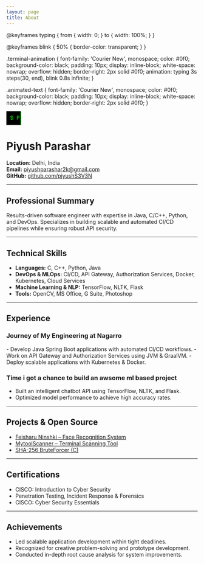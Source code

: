 ```yaml
---
layout: page
title: About
---
```


<style>
@keyframes typing {
  from { width: 0; }
  to { width: 100%; }
}

@keyframes blink {
  50% { border-color: transparent; }
}

@keyframes request-flow {
  0% { content: "🔗 Sending Request..."; }
  33% { content: "🔐 Authenticating..."; }
  66% { content: "✅ Access Granted!"; }
  100% { content: "🔄 Fetching Data..."; }
}

@keyframes nlp-training {
  0% { content: "📂 Loading Dataset..."; }
  33% { content: "📊 Training Model..."; }
  66% { content: "🤖 Optimizing Weights..."; }
  100% { content: "🎯 Model Ready!"; }
}

.terminal-animation {
  font-family: 'Courier New', monospace;
  color: #0f0;
  background-color: black;
  padding: 10px;
  display: inline-block;
  white-space: nowrap;
  overflow: hidden;
  border-right: 2px solid #0f0;
  animation: typing 3s steps(30, end), blink 0.8s infinite;
}

.api-auth {
  font-family: 'Courier New', monospace;
  color: #0f0;
  background-color: black;
  padding: 10px;
  display: inline-block;
  white-space: nowrap;
  overflow: hidden;
  animation: request-flow 4s steps(30, end) infinite;
}

.ml-model {
  font-family: 'Courier New', monospace;
  color: #0f0;
  background-color: black;
  padding: 10px;
  display: inline-block;
  white-space: nowrap;
  overflow: hidden;
  animation: nlp-training 4s steps(30, end) infinite;
}
</style>


@keyframes typing {
  from { width: 0; }
  to { width: 100%; }
}

@keyframes blink {
  50% { border-color: transparent; }
}

.terminal-animation {
  font-family: 'Courier New', monospace;
  color: #0f0;
  background-color: black;
  padding: 10px;
  display: inline-block;
  white-space: nowrap;
  overflow: hidden;
  border-right: 2px solid #0f0;
  animation: typing 3s steps(30, end), blink 0.8s infinite;
}

.animated-text {
  font-family: 'Courier New', monospace;
  color: #0f0;
  background-color: black;
  padding: 10px;
  display: inline-block;
  white-space: nowrap;
  overflow: hidden;
  border-right: 2px solid #0f0;
}
</style>



<div class="terminal-animation">$ Presenting Piyush Parashar's Portfolio...</div>

# <i class="fas fa-user-circle"></i> Piyush Parashar

**<i class="fas fa-map-marker-alt"></i> Location:** Delhi, India  
**<i class="fas fa-envelope"></i> Email:** [piyushparashar2k@gmail.com](mailto:piyushparashar2k@gmail.com)  
**<i class="fab fa-github"></i> GitHub:** [github.com/piyushS3V3N](https://github.com/piyushS3V3N)

---

## <i class="fas fa-briefcase"></i> Professional Summary

Results-driven software engineer with expertise in Java, C/C++, Python, and DevOps. Specializes in building scalable and automated CI/CD pipelines while ensuring robust API security.

---

## <i class="fas fa-microchip"></i> Technical Skills

- <i class="fas fa-code"></i> **Languages:** C, C++, Python, Java
- <i class="fas fa-server"></i> **DevOps & MLOps:** CI/CD, API Gateway, Authorization Services, Docker, Kubernetes, Cloud Services
- <i class="fas fa-robot"></i> **Machine Learning & NLP:** TensorFlow, NLTK, Flask
- <i class="fas fa-tools"></i> **Tools:** OpenCV, MS Office, G Suite, Photoshop

---

## <i class="fas fa-laptop-code"></i> Experience

### <i class="fas fa-hdd"></i> Journey of My Engineering at Nagarro



<div id="api-auth" class="animated-text">
<img href="https://raw.githubusercontent.com/piyushS3V3N/piyushS3V3N.github.io/main/assets/authservice.webp"></img>
</div>
- Develop Java Spring Boot applications with automated CI/CD workflows.
- Work on API Gateway and Authorization Services using JVM & GraalVM.
- Deploy scalable applications with Kubernetes & Docker.

### <i class="fas fa-brain"></i> Time i got a chance to build an awsome ml based project

<div id="ml-model" class="animated-text"></div>

- Built an intelligent chatbot API using TensorFlow, NLTK, and Flask.
- Optimized model performance to achieve high accuracy rates.

---

## <i class="fas fa-project-diagram"></i> Projects & Open Source

- [Feisharu Ninshki – Face Recognition System](https://github.com/piyushS3V3N/FeisharuNinshki)
- [MytoolScanner – Terminal Scanning Tool](https://github.com/piyushS3V3N/Mytoolscanner)
- [SHA-256 BruteForcer (C)](https://github.com/piyushS3V3N/Hashing)

---

## <i class="fas fa-certificate"></i> Certifications

- CISCO: Introduction to Cyber Security
- Penetration Testing, Incident Response & Forensics
- CISCO: Cyber Security Essentials

---

## <i class="fas fa-trophy"></i> Achievements

- Led scalable application development within tight deadlines.
- Recognized for creative problem-solving and prototype development.
- Conducted in-depth root cause analysis for system improvements.
